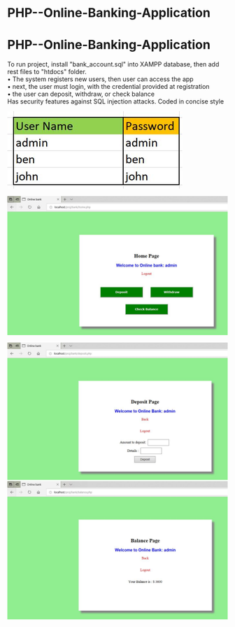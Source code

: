 # PHP--Online-Banking-Application
# PHP--Online-Banking-Application
To run project, install "bank_account.sql" into XAMPP database, then add rest files to "htdocs" folder. </br>
• The system registers new users, then user can access the app </br>
• next, the user must login, with the credential provided at registration</br>
• the user can deposit, withdraw, or check balance</br>
Has security features against SQL injection attacks. Coded in concise style

![alt text](https://github.com/8tim8/screenshots/blob/master/bank_login.JPG "login")

![alt text](https://github.com/8tim8/screenshots/blob/master/bank.JPG "home")

![alt text](https://github.com/8tim8/screenshots/blob/master/bank2.JPG "deposit")
![alt text](https://github.com/8tim8/screenshots/blob/master/bank3.JPG "balance")
